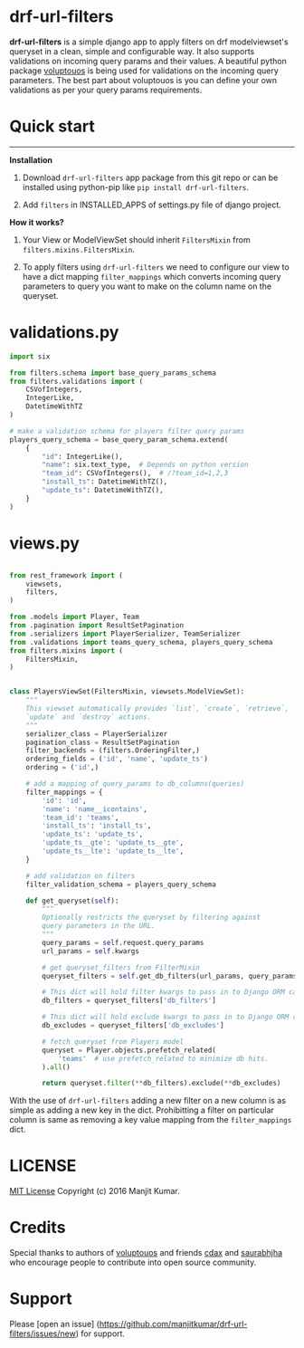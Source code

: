 # drf-url-filters

**drf-url-filters** is a simple django app to apply filters on drf
modelviewset's queryset in a clean, simple and configurable way. It also
supports validations on incoming query params and their values. A beautiful
python package [voluptouos](https://github.com/alecthomas/voluptuous) is being
used for validations on the incoming query parameters. The best part about
voluptouos is you can define your own validations as per your query params
requirements.

# Quick start
---
**Installation**

1. Download `drf-url-filters` app package from this git repo or can be
installed using python-pip like `pip install drf-url-filters`.

2. Add `filters` in INSTALLED_APPS of settings.py file of django project.

**How it works?**

1. Your View or ModelViewSet should inherit `FiltersMixin` from
`filters.mixins.FiltersMixin`.

2. To apply filters using `drf-url-filters` we need to configure our view to
have a dict mapping `filter_mappings` which converts incoming query parameters
to query you want to make on the column name on the queryset.

# validations.py

```python
import six

from filters.schema import base_query_params_schema
from filters.validations import (
    CSVofIntegers,
    IntegerLike,
    DatetimeWithTZ
)

# make a validation schema for players filter query params
players_query_schema = base_query_param_schema.extend(
    {
        "id": IntegerLike(),
        "name": six.text_type,  # Depends on python version
        "team_id": CSVofIntegers(),  # /?team_id=1,2,3
        "install_ts": DatetimeWithTZ(),
        "update_ts": DatetimeWithTZ(),
    }
)
```

# views.py

```python

from rest_framework import (
    viewsets,
    filters,
)

from .models import Player, Team
from .pagination import ResultSetPagination
from .serializers import PlayerSerializer, TeamSerializer
from .validations import teams_query_schema, players_query_schema
from filters.mixins import (
    FiltersMixin,
)


class PlayersViewSet(FiltersMixin, viewsets.ModelViewSet):
    """
    This viewset automatically provides `list`, `create`, `retrieve`,
    `update` and `destroy` actions.
    """
    serializer_class = PlayerSerializer
    pagination_class = ResultSetPagination
    filter_backends = (filters.OrderingFilter,)
    ordering_fields = ('id', 'name', 'update_ts')
    ordering = ('id',)

    # add a mapping of query_params to db_columns(queries)
    filter_mappings = {
        'id': 'id',
        'name': 'name__icontains',
        'team_id': 'teams',
        'install_ts': 'install_ts',
        'update_ts': 'update_ts',
        'update_ts__gte': 'update_ts__gte',
        'update_ts__lte': 'update_ts__lte',
    }

    # add validation on filters
    filter_validation_schema = players_query_schema

    def get_queryset(self):
        """
        Optionally restricts the queryset by filtering against
        query parameters in the URL.
        """
        query_params = self.request.query_params
        url_params = self.kwargs

        # get queryset_filters from FilterMixin
        queryset_filters = self.get_db_filters(url_params, query_params)

        # This dict will hold filter kwargs to pass in to Django ORM calls.
        db_filters = queryset_filters['db_filters']

        # This dict will hold exclude kwargs to pass in to Django ORM calls.
        db_excludes = queryset_filters['db_excludes']

        # fetch queryset from Players model
        queryset = Player.objects.prefetch_related(
            'teams'  # use prefetch_related to minimize db hits.
        ).all()

        return queryset.filter(**db_filters).exclude(**db_excludes)
```

With the use of `drf-url-filters` adding a new filter on a new column is as
simple as adding a new key in the dict. Prohibitting a filter on particular
column is same as removing a key value mapping from the `filter_mappings` dict.


# LICENSE
[MIT License](LICENSE.MD)
Copyright (c) 2016 Manjit Kumar.

# Credits
Special thanks to authors of
[voluptouos](https://github.com/alecthomas/voluptuous) and friends
[cdax](https://github.com/cdax) and [saurabhjha](https://github.com/SaurabhJha)
who encourage people to contribute into open source community.

# Support
Please [open an issue]
(https://github.com/manjitkumar/drf-url-filters/issues/new) for support.
